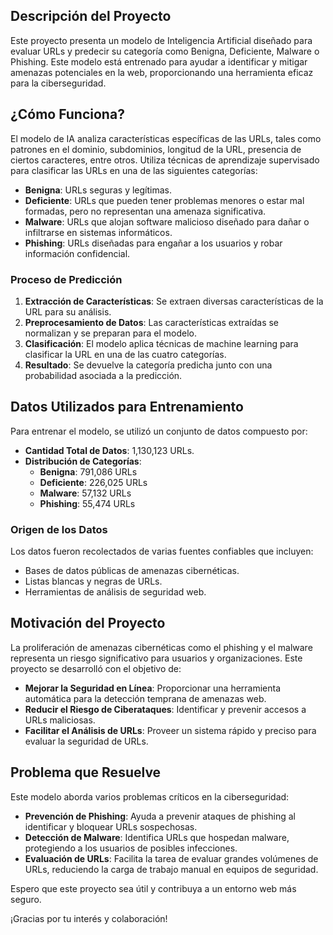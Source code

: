 ## Descripción del Proyecto

Este proyecto presenta un modelo de Inteligencia Artificial diseñado para evaluar URLs y predecir su categoría como Benigna, Deficiente, Malware o Phishing. Este modelo está entrenado para ayudar a identificar y mitigar amenazas potenciales en la web, proporcionando una herramienta eficaz para la ciberseguridad.

## ¿Cómo Funciona?

El modelo de IA analiza características específicas de las URLs, tales como patrones en el dominio, subdominios, longitud de la URL, presencia de ciertos caracteres, entre otros. Utiliza técnicas de aprendizaje supervisado para clasificar las URLs en una de las siguientes categorías:

- **Benigna**: URLs seguras y legítimas.
- **Deficiente**: URLs que pueden tener problemas menores o estar mal formadas, pero no representan una amenaza significativa.
- **Malware**: URLs que alojan software malicioso diseñado para dañar o infiltrarse en sistemas informáticos.
- **Phishing**: URLs diseñadas para engañar a los usuarios y robar información confidencial.

### Proceso de Predicción

1. **Extracción de Características**: Se extraen diversas características de la URL para su análisis.
2. **Preprocesamiento de Datos**: Las características extraídas se normalizan y se preparan para el modelo.
3. **Clasificación**: El modelo aplica técnicas de machine learning para clasificar la URL en una de las cuatro categorías.
4. **Resultado**: Se devuelve la categoría predicha junto con una probabilidad asociada a la predicción.

## Datos Utilizados para Entrenamiento

Para entrenar el modelo, se utilizó un conjunto de datos compuesto por:

- **Cantidad Total de Datos**: 1,130,123 URLs.
- **Distribución de Categorías**:
  - **Benigna**: 791,086 URLs
  - **Deficiente**: 226,025 URLs
  - **Malware**: 57,132 URLs
  - **Phishing**: 55,474 URLs

### Origen de los Datos

Los datos fueron recolectados de varias fuentes confiables que incluyen:
- Bases de datos públicas de amenazas cibernéticas.
- Listas blancas y negras de URLs.
- Herramientas de análisis de seguridad web.

## Motivación del Proyecto

La proliferación de amenazas cibernéticas como el phishing y el malware representa un riesgo significativo para usuarios y organizaciones. Este proyecto se desarrolló con el objetivo de:

- **Mejorar la Seguridad en Línea**: Proporcionar una herramienta automática para la detección temprana de amenazas web.
- **Reducir el Riesgo de Ciberataques**: Identificar y prevenir accesos a URLs maliciosas.
- **Facilitar el Análisis de URLs**: Proveer un sistema rápido y preciso para evaluar la seguridad de URLs.

## Problema que Resuelve

Este modelo aborda varios problemas críticos en la ciberseguridad:

- **Prevención de Phishing**: Ayuda a prevenir ataques de phishing al identificar y bloquear URLs sospechosas.
- **Detección de Malware**: Identifica URLs que hospedan malware, protegiendo a los usuarios de posibles infecciones.
- **Evaluación de URLs**: Facilita la tarea de evaluar grandes volúmenes de URLs, reduciendo la carga de trabajo manual en equipos de seguridad.

Espero que este proyecto sea útil y contribuya a un entorno web más seguro.

¡Gracias por tu interés y colaboración!
